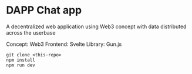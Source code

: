 # DAPP Chat app 

A decentralized web application using Web3 concept with data distributed across the userbase

Concept: Web3
Frontend: Svelte
Library: Gun.js

```
git clone <this-repo>
npm install
npm run dev
```
